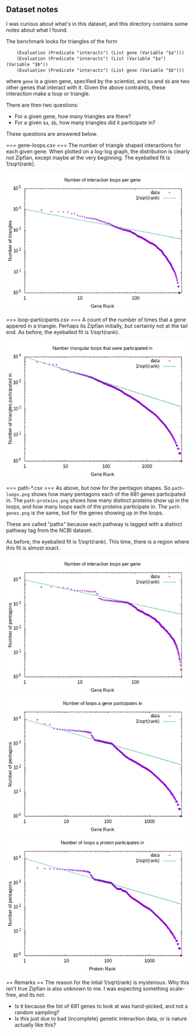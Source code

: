 
Dataset notes
-------------
I was curious about what's in this dataset, and this directory
contains some notes about what I found.

The benchmark looks for triangles of the form
```
	(Evaluation (Predicate "interacts") (List gene (Variable "$a")))
	(Evaluation (Predicate "interacts") (List (Variable "$a") (Variable "$b"))
	(Evaluation (Predicate "interacts") (List gene (Variable "$b")))
```
where `gene` is a given gene, specified by the scientist, and `$a` and
`$b` are two other genes that interact with it.  Given the above
contraints, these interaction make a loop or triangle.

There are then two questions:
* For a given gene, how many triangles are there?
* For a given `$a`, `$b`, how many triangles did it participate in?

These questions are answered below.

=== gene-loops.csv ===
The number of triangle shaped interactions for each given gene.
When plotted on a log-log graph, the distribution is clearly not
Zipfian, except maybe at the very beginning. The eyeballed fit
is 1/sqrt(rank).

![Loops per gene](gene-loops.png)

=== loop-participants.csv ===
A count of the number of times that a gene appered in a triangle.
Perhaps its Zipfian initially, but certainly not at the tail end.
As before, the eyeballed fit is 1/sqrt(rank).

![Genes in loops](loop-participants.png)

=== path-*.csv ===
As above, but now for the pentagon shapes. So `path-loops.png`
shows how many pentagons each of the 681 genes participated in.
The `path-proteins.png` shows how many distinct proteins show up
in the loops, and how many loops each of the proteins participate
in. The `path-genes.png` is the same, but for the genes showing
up in the loops.

These are called "paths" because each pathway is tagged with a distinct
pathway tag from the NCBI dataset.

As before, the eyeballed fit is 1/sqrt(rank). This time, there is
a region where this fit is almost exact.

![Loops per path](path-loops.png)
![Genes in loops](path-genes.png)
![Proteins in loops](path-proteins.png)

== Remarks ==
The reason for the intial 1/sqrt(rank) is mysterious. Why this
isn't true Zipfian is also unknown to me.  I was expecting something
scale-free, and its not.

* Is it because the list of 681 genes to look at was hand-picked,
  and not a random sampling?
* Is this just due to bad (incomplete) genetic interaction data,
  or is nature actually like this?
